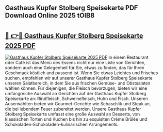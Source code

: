 ## Gasthaus Kupfer Stolberg Speisekarte PDF Download Online 2025 tOIB8

# <h2><a href="http://gc7oy3.nevu.top/?p=Gasthaus+Kupfer+Stolberg+Speisekarte">🔗 👉🔴 Gasthaus Kupfer Stolberg Speisekarte 2025 PDF</a></h2>

[![Gasthaus Kupfer Stolberg Speisekarte 2025 PDF](https://i.imgur.com/dBaPXMq.png)](http://gc7oy3.nevu.top/?p=Gasthaus+Kupfer+Stolberg+Speisekarte)
In einem Restaurant oder Café ist das Menü des Essens nicht nur eine Liste von Gerichten, sondern auch eine Gelegenheit für Sie, etwas zu finden, das für Ihren Geschmack köstlich und passend ist. Wenn Sie etwas Leichtes und Frisches suchen, empfehlen wir auf unserer Gasthaus Kupfer Stolberg Speisekarte unseren Salatbereich, in dem Sie aus frischen Gemüse- und Obstsalaten wählen können. Für diejenigen, die Fleisch bevorzugen, bieten wir eine umfangreiche Auswahl an Gerichten auf der Gasthaus Kupfer Stolberg Speisekarte an: Rindfleisch, Schweinefleisch, Huhn und Fisch. Unseren Auserwählten bieten wir Gourmet-Gerichte wie Schaschlik und Steak an, die bei lebendem Feuer zubereitet werden. Unsere Gasthaus Kupfer Stolberg Speisekarte umfasst eine große Auswahl an Desserts, von klassischen Torten und Kuchen bis hin zu exquisiten Crème Brûlée und Schokoladen-Schokoladen-kulinarischen Arrangements.
